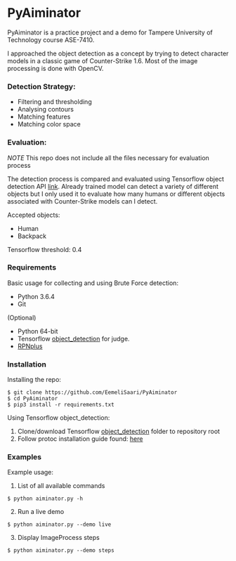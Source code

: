 # PyAiminator

PyAiminator is a practice project and a demo for Tampere University of Technology
course ASE-7410.

I approached the object detection as a concept by trying to detect character models
in a classic game of Counter-Strike 1.6. Most of the image processing is done with 
OpenCV.


### Detection Strategy:
* Filtering and thresholding
* Analysing contours
* Matching features
* Matching color space


### Evaluation:

*NOTE* This repo does not include all the files necessary for evaluation process

The detection process is compared and evaluated using Tensorflow object detection API [link](https://github.com/tensorflow/models/tree/master/research/object_detection). Already trained model can detect a variety of different objects but I only used it to evaluate how many humans or different objects associated with Counter-Strike models can I detect.

Accepted objects:
- Human
- Backpack

Tensorflow threshold: 0.4


### Requirements

Basic usage for collecting and using Brute Force detection:
- Python 3.6.4
- Git

(Optional)
- Python 64-bit
- Tensorflow [object_detection](https://github.com/tensorflow/models/tree/master/research/object_detection) for judge.
- [RPNplus](https://github.com/huangshiyu13/RPNplus)


### Installation

Installing the repo:
```
$ git clone https://github.com/EemeliSaari/PyAiminator
$ cd PyAiminator
$ pip3 install -r requirements.txt
```

Using Tensorflow object_detection:

1. Clone/download Tensorflow [object_detection](https://github.com/tensorflow/models/tree/master/research/object_detection) folder to repository root
2. Follow protoc installation guide found:  [here](https://github.com/tensorflow/models/blob/master/research/object_detection/g3doc/installation.md)


### Examples

Example usage:

1. List of all available commands
```
$ python aiminator.py -h
```

2. Run a live demo
```
$ python aiminator.py --demo live
```

3. Display ImageProcess steps
```
$ python aiminator.py --demo steps
```

